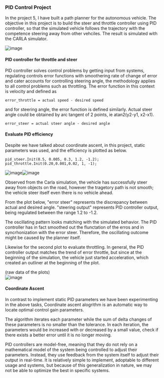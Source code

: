 ### PID Control Project
In the project 5, I have built a path planner for the autonomous vehicle. The objective in this project is to build the steer and throttle controller using PID controller, so that the simulated vehicle follows the trajectory with the competence steering away from other vehciles.   The result is simulated with the CARLA simulator.

![image](https://user-images.githubusercontent.com/21034990/227677040-d2c6a13e-592f-4516-ab59-d3f5f6cd2783.png)

#### PID controller for throttle and steer
PID controller solves control problems by getting input from systems, regulating controls error functions with smoothering  rate of change of error and cater accounts for controlling steering angle, the methodology applies to all control problems such as throttling.  The error function in this context is velocity and defined as

```
error_throttle = actual speed - desired speed
```
and for steering angle, the error function is defined similarly.  Actual steer angle could be obtained by arc tangent of 2 points, ie atan2(y2-y1, x2-x1).
```
error_steer = actual steer angle - desired angle
```

#### Evaluate PID efficiency
Despite we have talked about coordinate ascent, in this project, static parameters was used, and the efficiency is plotted as below.   

```
pid_steer.Init(0.5, 0.005, 0.3, 1.2, -1.2);
pid_throttle.Init(0.20,0.001,0.02, 1, -1);
```
![image](https://user-images.githubusercontent.com/21034990/227737543-80fca415-8a48-46ef-8839-8a3e2d92baf8.png)![image](https://user-images.githubusercontent.com/21034990/227737557-dbc24f11-c2ab-4f57-a3d1-33923c19a320.png)

Observed from the Carla simulation, the vehicle has successfully steer away from objects on the road, however the tragetory path is not smooth;  the vehicle steer itself even there is no vehicle ahead.

From the plot below, "error steer" represents the discrepancy between actual and desired angle.  "steering output" represents PID controller output, being regulated between the range 1.2 to -1.2.   

The oscillating pattern looks matching with the simulated behavior.  The PID controller has in fact smoothed out the flunctation of the erros and in syncrhonization with the error steer.  Therefore, the oscillating outcome might be caused by the planner itself.

Likewise for the second plot to evaluate throttling.  In general, the PID controller output matches the trend of error throttle, but since at the beginning of the simulation, the vehicle just started acceleration, which created an outliner at the beginning of the plot.

(raw data of the plots)<br>
![image](https://user-images.githubusercontent.com/21034990/227737609-225bdebd-04e8-430b-826d-d843037bf1c7.png)

#### Coordinate Ascent

In contrast to implement static PID parameters we have been experimenting in the above tasks, Coordinate ascent alogrithm is an automatic way to locate optimal control gain parameters.

The algorithm iterates each parameter while the sum of delta changes of these parameters is no smaller than the tolerance.  In each iteration, the parameters would be increased with or decreased by a small value, check if there exists a better error until it is no longer moving.   

PID controllers are model-free, meaning that they do not rely on a mathematical model of the system being controlled to adjust their parameters. Instead, they use feedback from the system itself to adjust their output in real-time. It is relatively simple to implement, adoptable to different usage and systems, but because of this generalization in nature, we may not be able to optimize the best in specific systems.
